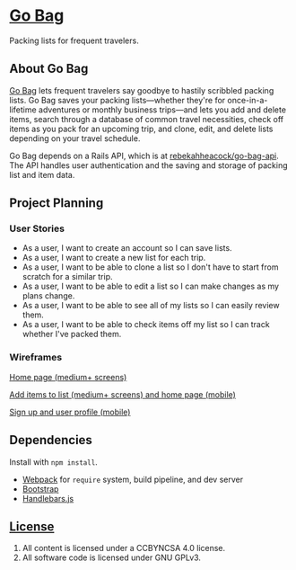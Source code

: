 # [Go Bag](https://rebekahheacock.github.io/go-bag/)

Packing lists for frequent travelers.

## About Go Bag

[Go Bag](https://rebekahheacock.github.io/go-bag/) lets frequent travelers say goodbye to hastily scribbled packing lists. Go Bag saves your packing lists—whether they're for once-in-a-lifetime adventures or monthly business trips—and lets you add and delete items, search through a database of common travel necessities, check off items as you pack for an upcoming trip, and clone, edit, and delete lists depending on your travel schedule.

Go Bag depends on a Rails API, which is at [rebekahheacock/go-bag-api](https://github.com/rebekahheacock/go-bag-api). The API handles user authentication and the saving and storage of packing list and item data.

## Project Planning

### User Stories

- As a user, I want to create an account so I can save lists.
- As a user, I want to create a new list for each trip.
- As a user, I want to be able to clone a list so I don't have to start from scratch for a similar trip.
- As a user, I want to be able to edit a list so I can make changes as my plans change.
- As a user, I want to be able to see all of my lists so I can easily review them.
- As a user, I want to be able to check items off my list so I can track whether I've packed them.

### Wireframes

[Home page (medium+ screens)](docs/wireframes_00.jpg)

[Add items to list (medium+ screens) and home page (mobile)](docs/wireframes_01.jpg)

[Sign up and user profile (mobile)](docs/wireframes_02.jpg)





## Dependencies

Install with `npm install`.

-   [Webpack](https://webpack.github.io) for `require` system, build pipeline, and dev server
-   [Bootstrap](http://getbootstrap.com)
-   [Handlebars.js](http://handlebarsjs.com)


## [License](LICENSE)

1.  All content is licensed under a CC­BY­NC­SA 4.0 license.
1.  All software code is licensed under GNU GPLv3.
